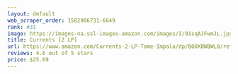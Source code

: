 ```yaml
---
layout: default 
﻿web_scraper_order: 1582906731-6649
rank: #31
image: https://images-na.ssl-images-amazon.com/images/I/91sqAJFwmJL.jpg
title: Currents [2 LP]
url: https://www.amazon.com/Currents-2-LP-Tame-Impala/dp/B00XBWBWL0/ref=zg_mw_music_31?_encoding=UTF8&psc=1&refRID=W62ZJ4MEWNEZHB0GJJHX
reviews: 4.6 out of 5 stars
price: $25.69 
---
```


